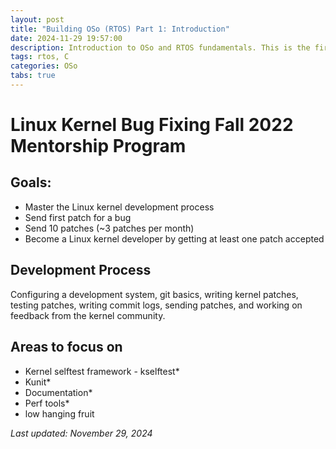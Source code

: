 ```yaml
---
layout: post
title: "Building OSo (RTOS) Part 1: Introduction"
date: 2024-11-29 19:57:00
description: Introduction to OSo and RTOS fundamentals. This is the first post about my journey creating a Real-Time Operating System from scratch.
tags: rtos, C
categories: OSo
tabs: true
---
```


# Linux Kernel Bug Fixing Fall 2022 Mentorship Program

## Goals: 

* Master the Linux kernel development process
* Send first patch for a bug
* Send 10 patches (~3 patches per month)
* Become a Linux kernel developer by getting at least one patch accepted

## Development Process

Configuring a development system, git basics, writing kernel patches, testing patches, writing commit logs,
sending patches, and working on feedback from the kernel community.

## Areas to focus on

* Kernel selftest framework - kselftest*
* Kunit*
* Documentation*
* Perf tools*
* low hanging fruit


*Last updated: November 29, 2024*
